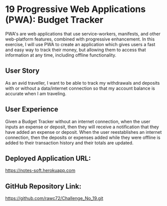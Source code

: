 # 19 Progressive Web Applications (PWA): Budget Tracker
PWA's are web applications that use service-workers, manifests, and other web-platform features, combined with progressive enhancement. In this exercise, I will use PWA to create an application which gives users a fast and easy way to track their money, but allowing them to access that information at any time, including offline functionality.

## User Story
As an avid traveller, I want to be able to track my withdrawals and deposits with or without a data/internet connection so that my account balance is accurate when I am traveling.

## User Experience
Given a Budget Tracker without an internet connection, when the user inputs an expense or deposit, then they will receive a notification that they have added an expense or deposit. When the user reestablishes an internet connection, then the deposits or expenses added while they were offline is added to their transaction history and their totals are updated.

## Deployed Application URL:
https://notes-soft.herokuapp.com

## GitHub Repository Link:
https://github.com/rawc72/Challenge_No_19.git
